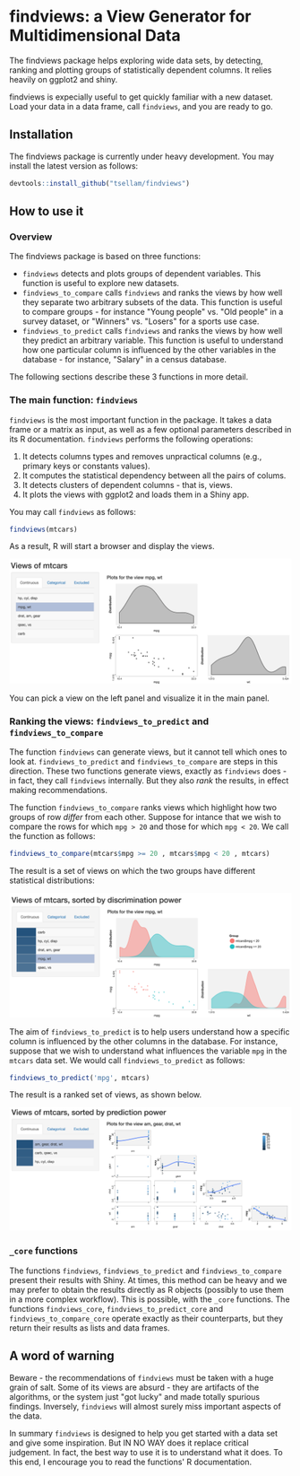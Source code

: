 # findviews: a View Generator for Multidimensional Data

The findviews package helps exploring wide data sets, by detecting, ranking and
plotting groups of statistically dependent columns. It relies heavily on
ggplot2 and shiny.

findviews is expecially useful to get quickly familiar with a new dataset. Load
your data in a data frame, call `findviews`, and you are ready to go.


## Installation

The findviews package is currently under heavy development. You may install the latest
version as follows:
```R
devtools::install_github("tsellam/findviews")
```

## How to use it

### Overview

The findviews package is based on three functions:

* `findviews` detects and plots groups of dependent variables. This function
   is useful to explore new datasets.
* `findviews_to_compare` calls `findviews` and ranks the views by how well
   they separate two arbitrary subsets of the data. This function is useful 
   to compare groups - for instance "Young people" vs. "Old  people" in a survey dataset, or
   "Winners" vs. "Losers" for a sports use case.
* `findviews_to_predict` calls `findviews` and ranks the views by how well
   they predict an arbitrary variable. This function is useful to understand
   how one particular column is influenced by the other variables in the
   database - for instance, "Salary" in a census database.

The following sections describe these 3 functions in more detail.

### The main function: `findviews`

`findviews` is the most important function in the package. It takes a data
frame or a matrix as input, as well as a few optional parameters described in
its R documentation. `findviews` performs the following operations:

1. It detects columns types and removes unpractical columns (e.g., primary keys or constants values).
2. It computes the statistical dependency between all the pairs of colums.
3. It detects clusters of dependent columns - that is, views.
4. It plots the views with ggplot2 and loads them in a Shiny app.

You may call `findviews` as follows: 

```R
findviews(mtcars)
```

As a result, R will start a browser and display the views.
<p align="center">
<img src="screenshot-findviews.png" width="600">
</p>

You can pick a view on the left panel and visualize it in the main panel.


### Ranking the views: `findviews_to_predict` and `findviews_to_compare`

The function `findviews` can generate views, but it cannot tell which ones to
look at. `findviews_to_predict` and `findviews_to_compare` are steps in this
direction. These two functions generate views, exactly as `findviews` does - in
fact, they call `findviews` internally. But they also *rank* the results,
in effect making recommendations.

The function `findviews_to_compare` ranks views which highlight how two groups
of row *differ* from each other. Suppose for intance that we wish to compare
the rows for which `mpg > 20` and those for which `mpg < 20`. We call the
function as follows:

```R
findviews_to_compare(mtcars$mpg >= 20 , mtcars$mpg < 20 , mtcars)
```

The result is a set of views on which the two groups have different statistical
distributions:
<p align="center">
<img src="screenshot-findviews_to_compare.png" width="600">
</p>


The aim of `findviews_to_predict` is to help users understand how a specific
column is influenced by the other columns in the database.  For instance,
suppose that we wish to understand what influences the variable `mpg` in the
`mtcars` data set. We would call `findviews_to_predict` as follows:

```R
findviews_to_predict('mpg', mtcars)
```

The result is a ranked set of views, as shown below.
<p align="center">
<img src="screenshot-findviews_to_predict.png" width="600">
</p>

### `_core` functions

The functions `findviews`, `findviews_to_predict` and `findviews_to_compare`
present their results with Shiny. At times, this method can be heavy and we may
prefer to obtain the results directly as R objects (possibly to use them in a
more complex workflow). This is possible, with the `_core` functions.  The
functions `findviews_core`, `findviews_to_predict_core` and
`findviews_to_compare_core` operate exactly as their counterparts, but they
return their results as lists and data frames.


## A word of warning

Beware - the recommendations of `findviews` must be taken with a huge grain of
salt.  Some of its views are absurd - they are artifacts of the algorithms, or
the system just "got lucky" and made totally spurious findings. Inversely,
`findviews` will almost surely  miss important aspects of the data.

In summary `findviews` is designed to help you get started with a data set and
give some inspiration. But IN NO WAY does it replace critical judgement. In
fact, the best way to use it is to understand what it does. To this end, I
encourage you to read the functions' R documentation.

